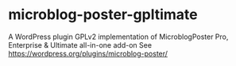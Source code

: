 # microblog-poster-gpltimate
A WordPress plugin
GPLv2 implementation of MicroblogPoster Pro, Enterprise &amp; Ultimate all-in-one add-on
See https://wordpress.org/plugins/microblog-poster/